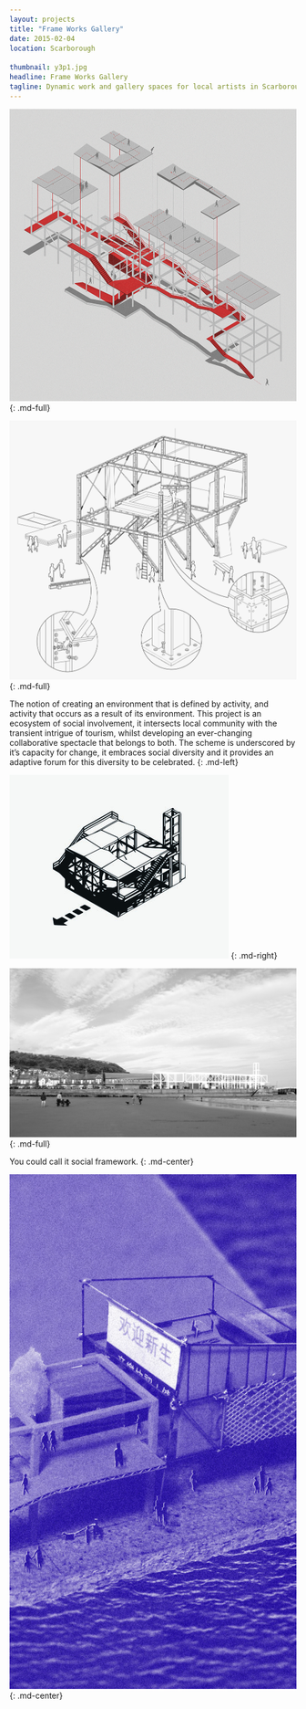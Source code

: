 ```yaml
---
layout: projects
title: "Frame Works Gallery"
date: 2015-02-04
location: Scarborough

thumbnail: y3p1.jpg
headline: Frame Works Gallery
tagline: Dynamic work and gallery spaces for local artists in Scarborough
---
```


![alt text](/assets/imgs/projects/y3p1-routes_1200.png)
{: .md-full}

![alt text](/assets/imgs/projects/y3p1-frame-assembly.jpg)
{: .md-full}

The notion of creating an environment that is defined by activity, and activity that occurs as a result of its environment. This project is an ecosystem of social involvement, it intersects local community with the transient intrigue of tourism, whilst developing an ever-changing collaborative spectacle that belongs to both. The scheme is underscored by it’s capacity for change, it embraces social diversity and it provides an adaptive forum for this diversity to be celebrated.
{: .md-left}

![alt text](/assets/imgs/projects/y3p1-frame-graphic.jpg)
{: .md-right}

![alt text](/assets/imgs/projects/y3p1-montage-beach.jpg)
{: .md-full}

You could call it social framework.
{: .md-center}

![alt text](/assets/imgs/projects/y3p1-model-blue.jpg)
{: .md-center}
